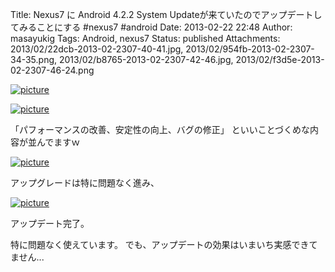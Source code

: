 Title: Nexus7 に Android 4.2.2 System Updateが来ていたのでアップデートしてみることにする #nexus7 #android
Date: 2013-02-22 22:48
Author: masayukig
Tags: Android, nexus7
Status: published
Attachments: 2013/02/22dcb-2013-02-2307-40-41.jpg, 2013/02/954fb-2013-02-2307-34-35.png, 2013/02/b8765-2013-02-2307-42-46.jpg, 2013/02/f3d5e-2013-02-2307-46-24.png


[![picture](https://masayukig.files.wordpress.com/2013/02/22dcb-2013-02-2307-40-41.jpg?w=225)
](https://masayukig.files.wordpress.com/2013/02/22dcb-2013-02-2307-40-41.jpg)





[![picture](https://masayukig.files.wordpress.com/2013/02/954fb-2013-02-2307-34-35.png?w=300)
](https://masayukig.files.wordpress.com/2013/02/954fb-2013-02-2307-34-35.png)


「パフォーマンスの改善、安定性の向上、バグの修正」
といいことづくめな内容が並んでますｗ


[![picture](https://masayukig.files.wordpress.com/2013/02/b8765-2013-02-2307-42-46.jpg?w=225)
](https://masayukig.files.wordpress.com/2013/02/b8765-2013-02-2307-42-46.jpg)



アップグレードは特に問題なく進み、



[![picture](https://masayukig.files.wordpress.com/2013/02/f3d5e-2013-02-2307-46-24.png?w=188)
](https://masayukig.files.wordpress.com/2013/02/f3d5e-2013-02-2307-46-24.png)


アップデート完了。

特に問題なく使えています。
でも、アップデートの効果はいまいち実感できてません...
